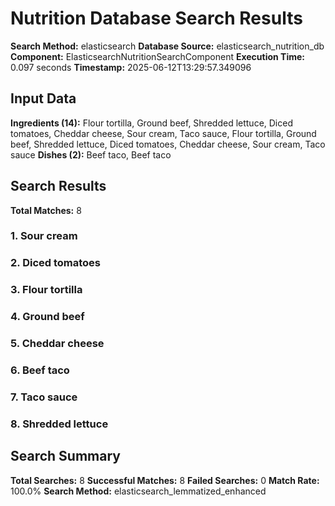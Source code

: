 # Nutrition Database Search Results

**Search Method:** elasticsearch
**Database Source:** elasticsearch_nutrition_db
**Component:** ElasticsearchNutritionSearchComponent
**Execution Time:** 0.097 seconds
**Timestamp:** 2025-06-12T13:29:57.349096

## Input Data
**Ingredients (14):** Flour tortilla, Ground beef, Shredded lettuce, Diced tomatoes, Cheddar cheese, Sour cream, Taco sauce, Flour tortilla, Ground beef, Shredded lettuce, Diced tomatoes, Cheddar cheese, Sour cream, Taco sauce
**Dishes (2):** Beef taco, Beef taco

## Search Results
**Total Matches:** 8

### 1. Sour cream

### 2. Diced tomatoes

### 3. Flour tortilla

### 4. Ground beef

### 5. Cheddar cheese

### 6. Beef taco

### 7. Taco sauce

### 8. Shredded lettuce

## Search Summary
**Total Searches:** 8
**Successful Matches:** 8
**Failed Searches:** 0
**Match Rate:** 100.0%
**Search Method:** elasticsearch_lemmatized_enhanced

